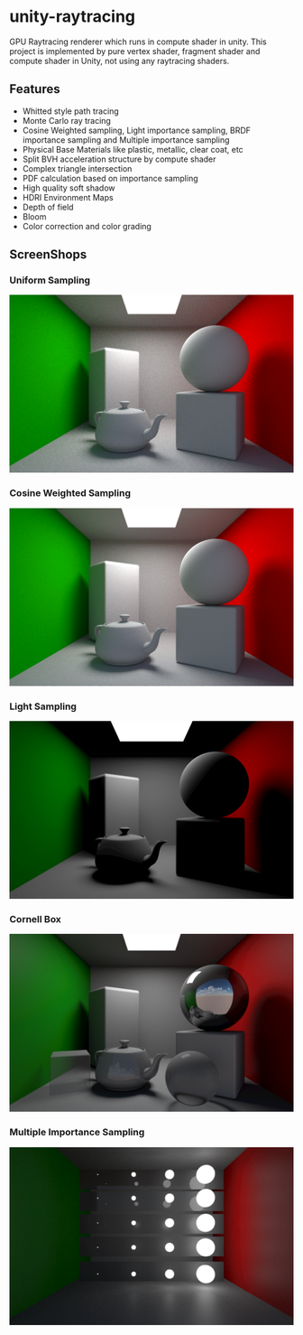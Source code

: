 # unity-raytracing
GPU Raytracing renderer which runs in compute shader in unity.
This project is implemented by pure vertex shader, fragment shader and compute shader in Unity, not using any raytracing shaders.
## Features
- Whitted style path tracing
- Monte Carlo ray tracing
- Cosine Weighted sampling, Light importance sampling, BRDF importance sampling and Multiple importance sampling
- Physical Base Materials like plastic, metallic, clear coat, etc
- Split BVH acceleration structure by compute shader
- Complex triangle intersection
- PDF calculation based on importance sampling
- High quality soft shadow
- HDRI Environment Maps
- Depth of field
- Bloom
- Color correction and color grading

## ScreenShops
### Uniform Sampling
![](Assets/Outputs/UniformSampling.png)
### Cosine Weighted Sampling
![](Assets/Outputs/CosineSampling.png)
### Light Sampling
![](Assets/Outputs/LightSampling.png)
### Cornell Box
![](Assets/Outputs/CornellBox.png)
### Multiple Importance Sampling
![](Assets/Outputs/MIS.png)